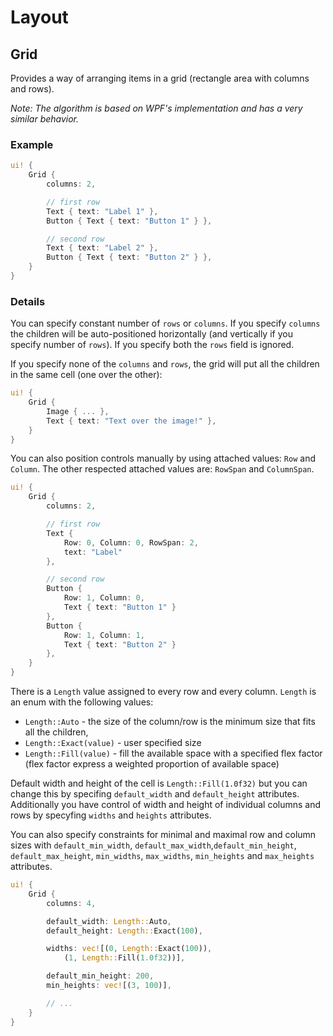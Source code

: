 # Layout

## Grid

Provides a way of arranging items in a grid (rectangle area with columns and rows).

_Note: The algorithm is based on WPF's implementation and has a very similar behavior._

### Example

```rust
ui! {
    Grid {
        columns: 2,

        // first row
        Text { text: "Label 1" },
        Button { Text { text: "Button 1" } },

        // second row
        Text { text: "Label 2" },
        Button { Text { text: "Button 2" } },
    }
}
```

### Details

You can specify constant number of `rows` or `columns`. If you specify `columns` the children will be auto-positioned horizontally (and vertically if you specify number of `rows`). If you specify both the `rows` field is ignored. 

If you specify none of the `columns` and `rows`, the grid will put all the children in the same cell (one over the other):

```rust
ui! {
    Grid {
        Image { ... },
        Text { text: "Text over the image!" },
    }
}
```

You can also position controls manually by using attached values: `Row` and `Column`. The other respected attached values are: `RowSpan` and `ColumnSpan`.

```rust
ui! {
    Grid {
        columns: 2,

        // first row
        Text {
            Row: 0, Column: 0, RowSpan: 2,
            text: "Label"
        },

        // second row
        Button {
            Row: 1, Column: 0,
            Text { text: "Button 1" }
        },
        Button {
            Row: 1, Column: 1,
            Text { text: "Button 2" }
        },
    }
}
```

There is a `Length` value assigned to every row and every column. `Length` is an enum with the following values:

* `Length::Auto` - the size of the column/row is the minimum size that fits all the children,
* `Length::Exact(value)` - user specified size
* `Length::Fill(value)` - fill the available space with a specified flex factor (flex factor express a weighted proportion of available space)

Default width and height of the cell is `Length::Fill(1.0f32)` but you can change this by specifing `default_width` and `default_height` attributes. Additionally you have control of width and height of individual columns and rows by specyfing `widths` and `heights` attributes.

You can also specify constraints for minimal and maximal row and column sizes with `default_min_width`, `default_max_width`,`default_min_height`, `default_max_height`, `min_widths`, `max_widths`, `min_heights` and `max_heights` attributes.

```rust
ui! {
    Grid {
        columns: 4,

        default_width: Length::Auto,
        default_height: Length::Exact(100),

        widths: vec![(0, Length::Exact(100)),
            (1, Length::Fill(1.0f32))],

        default_min_height: 200,
        min_heights: vec![(3, 100)],

        // ...
    }
}
```
